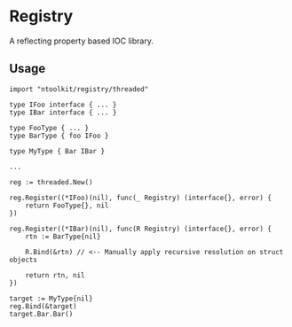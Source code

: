 # Registry

A reflecting property based IOC library.

## Usage

    import "ntoolkit/registry/threaded"

    type IFoo interface { ... }
    type IBar interface { ... }

    type FooType { ... }
    type BarType { foo IFoo }

    type MyType { Bar IBar }

    ...

    reg := threaded.New()

    reg.Register((*IFoo)(nil), func(_ Registry) (interface{}, error) {
        return FooType{}, nil
    })

    reg.Register((*IBar)(nil), func(R Registry) (interface{}, error) {
        rtn := BarType{nil}

        R.Bind(&rtn) // <-- Manually apply recursive resolution on struct objects

        return rtn, nil
    })

    target := MyType{nil}
    reg.Bind(&target)
    target.Bar.Bar()
